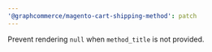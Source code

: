 ```yaml
---
'@graphcommerce/magento-cart-shipping-method': patch
---
```


Prevent rendering `null` when `method_title` is not provided.
